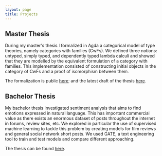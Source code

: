 ```yaml
---
layout: page
title: Projects
---
```


## Master Thesis ##

During my master's thesis I formalized in Agda a categorical model
of type theories, namely categories with families (CwFs). We defined
three notions: untyped, simply typed, and dependently typed
lambda calculi and showed that they are modelled by the
equivalent formulation of a category with families. This implementation
consisted of constructing initial objects in the category of CwFs and
a proof of isomorphism between them.

The formalization is public [here](https://github.com/superhaNds/cwfs);
and the latest draft of the thesis [here]({{/assets/docs/msc_th.pdf}}).

## Bachelor Thesis ##

My bachelor thesis investigated sentiment analysis that aims to find
emotions expressed in natural language. This has important commercial
value as there exists an enormous dataset of posts throughout the internet
in forums, review sites, etc. We explored in particular the use of supervised
machine learning to tackle this problem by creating models for film reviews 
and general social network short posts. We used GATE, a text engineering tool
to train and test models and compare different approaching.

The thesis can be found [here]({{/assets/docs/bsc_th.pdf}}).
